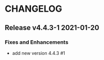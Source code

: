 # CHANGELOG

## Release v4.4.3-1  2021-01-20
### Fixes and Enhancements
- add new version 4.4.3 #1


